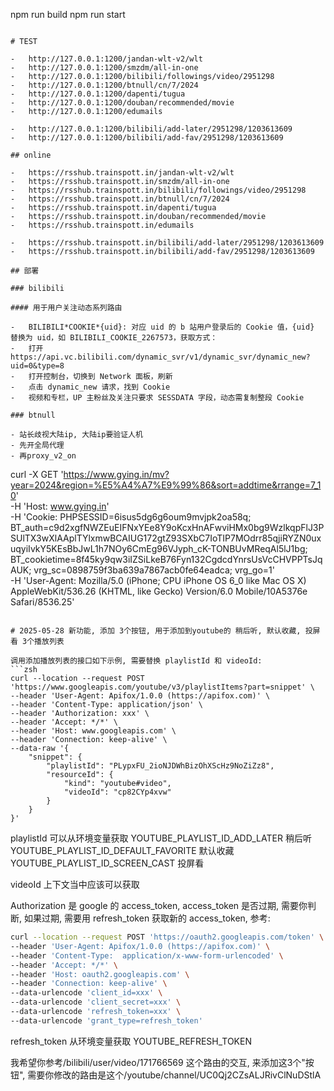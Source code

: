 npm run build
npm run start
```

# TEST

-   http://127.0.0.1:1200/jandan-wlt-v2/wlt
-   http://127.0.0.1:1200/smzdm/all-in-one
-   http://127.0.0.1:1200/bilibili/followings/video/2951298
-   http://127.0.0.1:1200/btnull/cn/7/2024
-   http://127.0.0.1:1200/dapenti/tugua
-   http://127.0.0.1:1200/douban/recommended/movie
-   http://127.0.0.1:1200/edumails

-   http://127.0.0.1:1200/bilibili/add-later/2951298/1203613609
-   http://127.0.0.1:1200/bilibili/add-fav/2951298/1203613609

## online

-   https://rsshub.trainspott.in/jandan-wlt-v2/wlt
-   https://rsshub.trainspott.in/smzdm/all-in-one
-   https://rsshub.trainspott.in/bilibili/followings/video/2951298
-   https://rsshub.trainspott.in/btnull/cn/7/2024
-   https://rsshub.trainspott.in/dapenti/tugua
-   https://rsshub.trainspott.in/douban/recommended/movie
-   https://rsshub.trainspott.in/edumails

-   https://rsshub.trainspott.in/bilibili/add-later/2951298/1203613609
-   https://rsshub.trainspott.in/bilibili/add-fav/2951298/1203613609

## 部署

### bilibili

#### 用于用户关注动态系列路由

-   BILIBILI*COOKIE*{uid}: 对应 uid 的 b 站用户登录后的 Cookie 值，{uid} 替换为 uid，如 BILIBILI_COOKIE_2267573，获取方式：
-   打开 https://api.vc.bilibili.com/dynamic_svr/v1/dynamic_svr/dynamic_new?uid=0&type=8
-   打开控制台，切换到 Network 面板，刷新
-   点击 dynamic_new 请求，找到 Cookie
-   视频和专栏，UP 主粉丝及关注只要求 SESSDATA 字段，动态需复制整段 Cookie

### btnull

- 站长歧视大陆ip, 大陆ip要验证人机
- 先开全局代理
- 再proxy_v2_on

```
curl -X GET 'https://www.gying.in/mv?year=2024&region=%E5%A4%A7%E9%99%86&sort=addtime&rrange=7_10' \
  -H 'Host: www.gying.in' \
  -H 'Cookie: PHPSESSID=6isus5dg6g6oum9mvjpk2oa58q; BT_auth=c9d2xgfNWZEuEIFNxYEe8Y9oKcxHnAFwviHMx0bg9WzlkqpFlJ3PSUlTX3wXlAAplTYlxmwBCAIUG172gtZ93SXbC7IoTIP7MOdrr85qjiRYZN0uxuqyiIvkY5KEsBbJwL1h7NOy6CmEg96VJyph_cK-TONBUvMReqAl5lJ1bg; BT_cookietime=8f45ky9qw3iIZSiLkeB76Fyn132CgdcdYnrsUsVcCHVPPTsJqAUK; vrg_sc=0898759f3ba639a7867acb0fe64eadca; vrg_go=1' \
  -H 'User-Agent: Mozilla/5.0 (iPhone; CPU iPhone OS 6_0 like Mac OS X) AppleWebKit/536.26 (KHTML, like Gecko) Version/6.0 Mobile/10A5376e Safari/8536.25'
```

# 2025-05-28 新功能, 添加 3个按钮, 用于添加到youtube的 稍后听, 默认收藏, 投屏看 3个播放列表

调用添加播放列表的接口如下示例, 需要替换 playlistId 和 videoId:
```zsh
curl --location --request POST 'https://www.googleapis.com/youtube/v3/playlistItems?part=snippet' \
--header 'User-Agent: Apifox/1.0.0 (https://apifox.com)' \
--header 'Content-Type: application/json' \
--header 'Authorization: xxx' \
--header 'Accept: */*' \
--header 'Host: www.googleapis.com' \
--header 'Connection: keep-alive' \
--data-raw '{
    "snippet": {
        "playlistId": "PLypxFU_2ioNJDWhBizOhXScHz9NoZiZz8",
        "resourceId": {
            "kind": "youtube#video",
            "videoId": "cp82CYp4xvw"
        }
    }
}'
```

playlistId 可以从环境变量获取
YOUTUBE_PLAYLIST_ID_ADD_LATER 稍后听
YOUTUBE_PLAYLIST_ID_DEFAULT_FAVORITE 默认收藏
YOUTUBE_PLAYLIST_ID_SCREEN_CAST 投屏看

videoId 上下文当中应该可以获取

Authorization 是 google 的 access_token, access_token 是否过期, 需要你判断, 如果过期, 需要用 refresh_token 获取新的 access_token, 参考:

```zsh
curl --location --request POST 'https://oauth2.googleapis.com/token' \
--header 'User-Agent: Apifox/1.0.0 (https://apifox.com)' \
--header 'Content-Type:  application/x-www-form-urlencoded' \
--header 'Accept: */*' \
--header 'Host: oauth2.googleapis.com' \
--header 'Connection: keep-alive' \
--data-urlencode 'client_id=xxx' \
--data-urlencode 'client_secret=xxx' \
--data-urlencode 'refresh_token=xxx' \
--data-urlencode 'grant_type=refresh_token'
```

refresh_token 从环境变量获取
YOUTUBE_REFRESH_TOKEN


我希望你参考/bilibili/user/video/171766569 这个路由的交互, 来添加这3个"按钮", 需要你修改的路由是这个/youtube/channel/UC0Qj2CZsALJRivClNuDStlA

